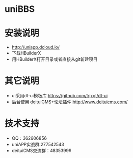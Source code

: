 # uniBBS
# 安装说明
* http://uniapp.dcloud.io/ 
* 下载HBuilderX 
* 用HBuilderX打开目录或者直接从git新建项目 
# 其它说明
* ui采用dt-ui模板库  https://github.com/lrjxgl/dt-ui 
* 后台使用 deituiCMS+论坛插件  http://www.deituicms.com/ 
# 技术支持
* QQ：362606856 
* uniAPP实战群:277542543
* deituiCMS交流群：48353999 
